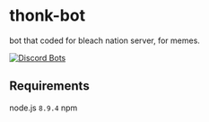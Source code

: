 # thonk-bot

bot that coded for bleach nation server, for memes.

[![Discord Bots](https://discordbots.org/api/widget/412516192406732811.svg)](https://discordbots.org/bot/412516192406732811)

## Requirements
node.js `8.9.4`
npm


